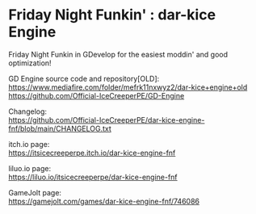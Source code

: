 # Friday Night Funkin' : dar-kice Engine
 Friday Night Funkin in GDevelop for the easiest moddin' and good optimization!  
 
 GD Engine source code and repository[OLD]:  
 https://www.mediafire.com/folder/mefrk11nxwyz2/dar-kice+engine+old  
 https://github.com/Official-IceCreeperPE/GD-Engine
 
 Changelog:  
 https://github.com/Official-IceCreeperPE/dar-kice-engine-fnf/blob/main/CHANGELOG.txt

 itch.io page:  
 https://itsicecreeperpe.itch.io/dar-kice-engine-fnf

 liluo.io page:  
 https://liluo.io/itsicecreeperpe/dar-kice-engine-fnf

 GameJolt page:  
 https://gamejolt.com/games/dar-kice-engine-fnf/746086
